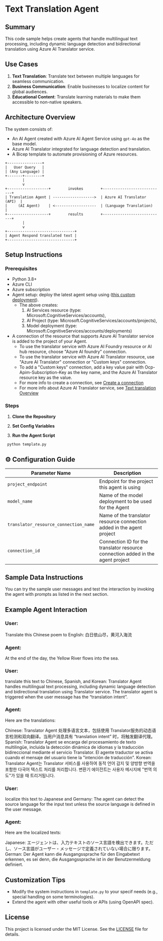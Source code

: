 # Text Translation Agent

## Summary
This code sample helps create agents that handle multilingual text processing, including dynamic language detection and bidirectional translation using Azure AI Translator service. 

## Use Cases
1. **Text Translation**: Translate text between multiple languages for seamless communication.
2. **Business Communication**: Enable businesses to localize content for global audiences.
3. **Educational Content**: Translate learning materials to make them accessible to non-native speakers.

## Architecture Overview
The system consists of:
- An AI Agent created with Azure AI Agent Service using `gpt-4o` as the base model.
- Azure AI Translator integrated for language detection and translation.
- A Bicep template to automate provisioning of Azure resources.

```text
+----------------+                         
|   User Query   |                         
| (Any Language) |                         
+-------+--------+                         
        |                                  
        v                                  
+-------------------+        invokes        +----------------------------+
| Translation Agent | ------------------->  | Azure AI Translator (API)  |
|     (AI Agent)    | <-------------------  | (Language Translation)     |
+-------------------+        results        +----------------------------+
        |                                  
        v                                  
+-------------------------------+           
| Agent Respond translated text |                   
+-------------------------------+           

```

## Setup Instructions

### Prerequisites
- Python 3.8+
- Azure CLI
- Azure subscription
- Agent setup: deploy the latest agent setup using ([this custom deployment](https://github.com/azure-ai-foundry/foundry-samples/tree/main/use-cases/agents/setup/basic-setup)).
  - The above creates:
    1. AI Services resource (type: Microsoft.CognitiveServices/accounts),
    2. AI Project (type: Microsoft.CognitiveServices/accounts/projects),
    3. Model deployment (type: Microsoft.CognitiveServices/accounts/deployments) 
- A connection of the resource that supports Azure AI Translator service is added to the project of your Agent. 
  - To use the translator service with Azure AI Foundry resource or AI hub resource, choose "Azure AI foundry" connection. 
  - To use the translator service with Azure AI Translator resource, use "Azure AI Translator" connection or "Custom keys" connection. 
  - To add a "Custom keys" connection, add a key value pair with Ocp-Apim-Subscription-Key as the key name, and the Azure AI Translator resource key as the value. 
  - For more info to create a connection, see [Create a connection](https://learn.microsoft.com/azure/ai-foundry/how-to/connections-add)
  - For more info about Azure AI Translator service, see [Text translation Overview](https://learn.microsoft.com/en-us/azure/ai-services/translator/text-translation/overview)

### Steps
1. **Clone the Repository**

2. **Set Config Variables**

4. **Run the Agent Script**
```bash
 python template.py
```

## ⚙️ Configuration Guide
| Parameter Name                         | Description                                                                       |
|----------------------------------------|-----------------------------------------------------------------------------------|
| `project_endpoint`                     | Endpoint for the project this agent is using                                      |
| `model_name`                           | Name of the model deployment to be used for the Agent                             |
| `translator_resource_connection_name`  | Name of the translator resource connection added in the agent project             |
| `connection_id`                        | Connection ID for the translator resource connection added in the agent project   |

## Sample Data Instructions
You can try the sample user messages and test the interaction by invoking the agent with prompts as listed in the next section.

## Example Agent Interaction
### User: 
Translate this Chinese poem to English: 白日依山尽，黄河入海流

### Agent:
At the end of the day, the Yellow River flows into the sea.

### User: 
translate this text to Chinese, Spanish, and Korean: Translator Agent handles multilingual text processing, including dynamic language detection and bidirectional translation using Translator service. The translator agent is triggered when the user message has the “translation intent”.

### Agent: 
Here are the translations:

Chinese: Translator Agent 处理多语言文本，包括使用 Translator服务的动态语言检测和双向翻译。当用户消息具有 “translation intent” 时，将触发翻译代理。
Spanish: Translator Agent se encarga del procesamiento de texto multilingüe, incluida la detección dinámica de idiomas y la traducción bidireccional mediante el servicio Translator. El agente traductor se activa cuando el mensaje del usuario tiene la "intención de traducción".
Korean: Translator Agent는 Translator 서비스를 사용하여 동적 언어 감지 및 양방향 번역을 포함한 다국어 텍스트 처리를 처리합니다. 변환기 에이전트는 사용자 메시지에 "번역 의도"가 있을 때 트리거됩니다.

### User: 
localize this text to Japanese and Germany: The agent can detect the source language for the input text unless the source language is defined in the user message. 

### Agent: 
Here are the localized texts:

Japanese: エージェントは、入力テキストのソース言語を検出できます。ただし、ソース言語がユーザー・メッセージで定義されていない場合に限ります。
German: Der Agent kann die Ausgangssprache für den Eingabetext erkennen, es sei denn, die Ausgangssprache ist in der Benutzermeldung definiert.

## Customization Tips
- Modify the system instructions in `template.py` to your specif needs (e.g., special handling on some terminologies).
- Extend the agent with other useful tools or APIs (using OpenAPI spec).

## License
This project is licensed under the MIT License. See the [LICENSE](./LICENSE) file for details.
